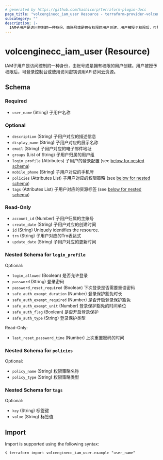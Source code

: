 ```yaml
---
# generated by https://github.com/hashicorp/terraform-plugin-docs
page_title: "volcenginecc_iam_user Resource - terraform-provider-volcenginecc"
subcategory: ""
description: |-
  IAM子用户是访问控制的一种身份，由账号或是拥有权限的用户创建。用户被授予权限后，可登录控制台或使用访问密钥调用API访问云资源。
---
```


# volcenginecc_iam_user (Resource)

IAM子用户是访问控制的一种身份，由账号或是拥有权限的用户创建。用户被授予权限后，可登录控制台或使用访问密钥调用API访问云资源。



<!-- schema generated by tfplugindocs -->
## Schema

### Required

- `user_name` (String) 子用户名称

### Optional

- `description` (String) 子用户对应的描述信息
- `display_name` (String) 子用户对应的展示名称
- `email` (String) 子用户对应的电子邮件地址
- `groups` (List of String) 子用户归属的用户组
- `login_profile` (Attributes) 子用户的登录配置 (see [below for nested schema](#nestedatt--login_profile))
- `mobile_phone` (String) 子用户对应的手机号
- `policies` (Attributes List) 子用户对应的权限策略 (see [below for nested schema](#nestedatt--policies))
- `tags` (Attributes List) 子用户对应的资源标签 (see [below for nested schema](#nestedatt--tags))

### Read-Only

- `account_id` (Number) 子用户归属的主账号
- `create_date` (String) 子用户对应的创建时间
- `id` (String) Uniquely identifies the resource.
- `trn` (String) 子用户对应的Trn表达式
- `update_date` (String) 子用户对应的更新时间

<a id="nestedatt--login_profile"></a>
### Nested Schema for `login_profile`

Optional:

- `login_allowed` (Boolean) 是否允许登录
- `password` (String) 登录密码
- `password_reset_required` (Boolean) 下次登录是否需要重设密码
- `safe_auth_exempt_duration` (Number) 登录保护豁免时长
- `safe_auth_exempt_required` (Number) 是否开启登录保护豁免
- `safe_auth_exempt_unit` (Number) 登录保护豁免的时间单位
- `safe_auth_flag` (Boolean) 是否开启登录保护
- `safe_auth_type` (String) 登录保护类型

Read-Only:

- `last_reset_password_time` (Number) 上次重置密码的时间


<a id="nestedatt--policies"></a>
### Nested Schema for `policies`

Optional:

- `policy_name` (String) 权限策略名称
- `policy_type` (String) 权限策略类型


<a id="nestedatt--tags"></a>
### Nested Schema for `tags`

Optional:

- `key` (String) 标签键
- `value` (String) 标签值

## Import

Import is supported using the following syntax:

```shell
$ terraform import volcenginecc_iam_user.example "user_name"
```
